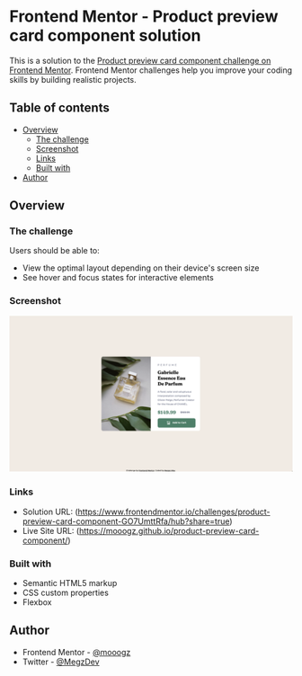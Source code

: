 # Frontend Mentor - Product preview card component solution

This is a solution to the [Product preview card component challenge on Frontend Mentor](https://www.frontendmentor.io/challenges/product-preview-card-component-GO7UmttRfa). Frontend Mentor challenges help you improve your coding skills by building realistic projects. 

## Table of contents

- [Overview](#overview)
  - [The challenge](#the-challenge)
  - [Screenshot](#screenshot)
  - [Links](#links)
  - [Built with](#built-with)
- [Author](#author)

## Overview

### The challenge

Users should be able to:

- View the optimal layout depending on their device's screen size
- See hover and focus states for interactive elements

### Screenshot

![](./PPCC-FM.png)


### Links

- Solution URL: (https://www.frontendmentor.io/challenges/product-preview-card-component-GO7UmttRfa/hub?share=true)
- Live Site URL: (https://mooogz.github.io/product-preview-card-component/)

### Built with

- Semantic HTML5 markup
- CSS custom properties
- Flexbox

## Author

- Frontend Mentor - [@mooogz](https://www.frontendmentor.io/profile/mooogz)
- Twitter - [@MegzDev](https://www.twitter.com/MegzDev)